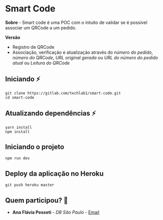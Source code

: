 # Smart Code

**Sobre** - Smart code é uma POC com o intuito de validar se é possível associar um QRCode a um pedido.

**Versão** 
- Registro de QRCode
- Associação, verificação e atualização através do *número do pedido*, *número do QRCode*, *URL original gerada* ou *URL do número do pedido atual* ou *Leitura do QRCode*

## Iniciando :zap:
    git clone https://gitlab.com/techlab1/smart-code.git
    cd smart-code
    
## Atualizando dependências :zap:
    yarn install
    npm install
    
## Iniciando o projeto 
    npm run dev

## Deploy da aplicação no Heroku 
    git push heroku master


## Quem participou? :busts_in_silhouette:

* **Ana Flávia Pesseti** - *DB São Paulo* - [Email](mailto:ana.pesseti@dbserver.com.br)